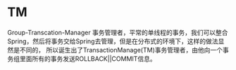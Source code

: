 # TM
Group-Transcation-Manager
事务管理者，平常的单线程的事务，我们可以整合Spring，然后将事务交给Spring去管理，但是在分布式的环境下，这样的做法显然是不同的，
所以诞生出了TransactionManage(TM)事务管理者，由他向一个事务组里面所有的事务发送ROLLBACK||COMMIT信息。
